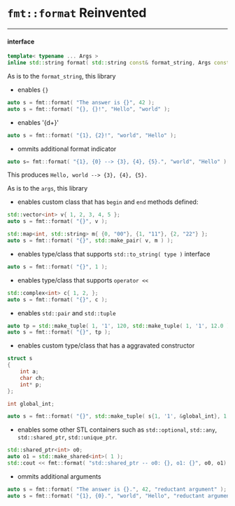 # `fmt::format` Reinvented
------

#### interface

```cpp
template< typename ... Args >
inline std::string format( std::string const& format_string, Args const& ... args );
```

As is to the `format_string`, this library

+ enables `{}`

```cpp
auto s = fmt::format( "The answer is {}", 42 );
auto s = fmt::format( "{}, {}!", "Hello", "world" );
```

+ enables '{d+}'

```cpp
auto s = fmt::format( "{1}, {2}!", "world", "Hello" );
```

+ ommits additional format indicator

```cpp
auto s= fmt::format( "{1}, {0} --> {3}, {4}, {5}.", "world", "Hello" );
```

This produces `Hello, world --> {3}, {4}, {5}.`

As is to the `args`, this library

+ enables custom class that has `begin` and `end` methods defined:

```cpp
std::vector<int> v{ 1, 2, 3, 4, 5 };
auto s = fmt::format( "{}", v );

std::map<int, std::string> m{ {0, "00"}, {1, "11"}, {2, "22"} };
auto s = fmt::format( "{}", std::make_pair( v, m ) );
```


+ enables type/class that supports `std::to_string( type )` interface

```cpp
auto s = fmt::format( "{}", 1 );
```

+ enables type/class that supports `operator <<`

```cpp
std::complex<int> c{ 1, 2, };
auto s = fmt::format( "{}", c );
```

+ enables `std::pair` and `std::tuple`

```cpp
auto tp = std::make_tuple( 1, '1', 120, std::make_tuple( 1, '1', 12.0 ) );
auto s = fmt::format( "{}", tp );
```

+ enables custom type/class that has a aggravated constructor

```cpp
struct s
{
    int a;
    char ch;
    int* p;
};

int global_int;

auto s = fmt::format( "{}", std::make_tuple( s{1, '1', &global_int}, 1, s{2, '2', nullptr} ) );
```

+ enables some other STL containers such as `std::optional`, `std::any`, `std::shared_ptr`, `std::unique_ptr`.

```cpp
std::shared_ptr<int> o0;
auto o1 = std::make_shared<int>( 1 );
std::cout << fmt::format( "std::shared_ptr -- o0: {}, o1: {}", o0, o1) << std::endl;
```

+ ommits additional arguments

```cpp
auto s = fmt::format( "The answer is {}.", 42, "reductant argument" );
auto s = fmt::format( "{1}, {0}.", "world", "Hello", "reductant argument" );
```

